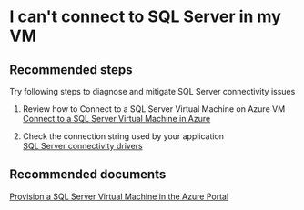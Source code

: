 <properties
	pageTitle="I can't connect to SQL Server in my VM"
	description="I can't connect to SQL Server in my VM"
	service="microsoft.classiccompute"
	resource="virtualmachines"
	authors="michco"
	displayOrder="25"
	selfHelpType="resource"
	supportTopicIds=""
	resourceTags="WindowsSQL"
	productPesIds="14749"
	cloudEnvironments="public"
/>
    
# I can't connect to SQL Server in my VM

## **Recommended steps**
Try following steps to diagnose and mitigate SQL Server connectivity issues

1. Review how to Connect to a SQL Server Virtual Machine on Azure VM<br>
[Connect to a SQL Server Virtual Machine in Azure](https://azure.microsoft.com/documentation/articles/virtual-machines-windows-classic-sql-connect/)

2. Check the connection string used by your application<br>
[SQL Server connectivity drivers](https://msdn.microsoft.com/library/mt654049.aspx)

## **Recommended documents**
[Provision a SQL Server Virtual Machine in the Azure Portal](https://azure.microsoft.com/documentation/articles/virtual-machines-windows-portal-sql-server-provision/)